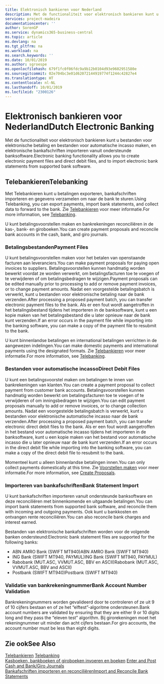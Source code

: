 ```yaml
---
title: Elektronisch bankieren voor Nederland
description: Met de functionaliteit voor elektronisch bankieren kunt u bestanden voor elektronische betaling en bestanden voor automatische incasso maken, en elektronische bankafschriften importeren vanuit ondersteunde banksoftware.
services: project-madeira
documentationcenter: ''
author: SorenGP
ms.service: dynamics365-business-central
ms.topic: article
ms.devlang: na
ms.tgt_pltfrm: na
ms.workload: na
ms.search.keywords: ''
ms.date: 10/01/2019
ms.author: sgroespe
ms.openlocfilehash: 679f1fc0f06fdc9a9b12b0104d93e9602951580e
ms.sourcegitcommit: 02e704bc3e01d62072144919774f1244c42827e4
ms.translationtype: HT
ms.contentlocale: nl-NL
ms.lasthandoff: 10/01/2019
ms.locfileid: "2300126"
---
```

# <a name="dutch-electronic-banking"></a><span data-ttu-id="5c1bc-103">Elektronisch bankieren voor Nederland</span><span class="sxs-lookup"><span data-stu-id="5c1bc-103">Dutch Electronic Banking</span></span>
<span data-ttu-id="5c1bc-104">Met de functionaliteit voor elektronisch bankieren kunt u bestanden voor elektronische betaling en bestanden voor automatische incasso maken, en elektronische bankafschriften importeren vanuit ondersteunde banksoftware.</span><span class="sxs-lookup"><span data-stu-id="5c1bc-104">Electronic banking functionality allows you to create electronic payment files and direct debit files, and to import electronic bank statements from supported bank software.</span></span>  

## <a name="telebanking"></a><span data-ttu-id="5c1bc-105">Telebankieren</span><span class="sxs-lookup"><span data-stu-id="5c1bc-105">Telebanking</span></span>  
<span data-ttu-id="5c1bc-106">Met Telebankieren kunt u betalingen exporteren, bankafschriften importeren en gegevens verzamelen om naar de bank te sturen.</span><span class="sxs-lookup"><span data-stu-id="5c1bc-106">Using Telebanking, you can export payments, import bank statements, and collect data to forward to the bank.</span></span> <span data-ttu-id="5c1bc-107">Zie [Telebankieren](telebanking.md) voor meer informatie.</span><span class="sxs-lookup"><span data-stu-id="5c1bc-107">For more information, see [Telebanking](telebanking.md).</span></span>  

<span data-ttu-id="5c1bc-108">U kunt betalingsvoorstellen maken en bankrekeningen reconciliëren in de kas-, bank- en giroboeken.</span><span class="sxs-lookup"><span data-stu-id="5c1bc-108">You can create payment proposals and reconcile bank accounts in the cash, bank, and giro journals.</span></span>  

### <a name="payment-files"></a><span data-ttu-id="5c1bc-109">Betalingsbestanden</span><span class="sxs-lookup"><span data-stu-id="5c1bc-109">Payment Files</span></span>  
<span data-ttu-id="5c1bc-110">U kunt betalingsvoorstellen maken voor het betalen van openstaande facturen aan leveranciers.</span><span class="sxs-lookup"><span data-stu-id="5c1bc-110">You can make payment proposals for paying open invoices to suppliers.</span></span> <span data-ttu-id="5c1bc-111">Betalingsvoorstellen kunnen handmatig worden bewerkt voordat ze worden verwerkt, om betalingsfacturen toe te voegen of te verwijderen of om betalingsbedragen te wijzigen.</span><span class="sxs-lookup"><span data-stu-id="5c1bc-111">Payment proposals can be edited manually prior to processing to add or remove payment invoices, or to change payment amounts.</span></span> <span data-ttu-id="5c1bc-112">Nadat een voorgestelde betalingsbatch is verwerkt, kunt u bestanden voor elektronische betaling naar de bank verzenden.</span><span class="sxs-lookup"><span data-stu-id="5c1bc-112">After processing a proposed payment batch, you can transfer electronic payment files to the bank.</span></span> <span data-ttu-id="5c1bc-113">Als er een fout wordt aangetroffen in het betalingsbestand tijdens het importeren in de banksoftware, kunt u een kopie maken van het betalingsbestand die u later opnieuw naar de bank kunt verzenden.</span><span class="sxs-lookup"><span data-stu-id="5c1bc-113">If an error occurs in the payment file while importing into the banking software, you can make a copy of the payment file to resubmit to the bank.</span></span>  

<span data-ttu-id="5c1bc-114">U kunt binnenlandse betalingen en international betalingen verrichten in de aangewezen indelingen.</span><span class="sxs-lookup"><span data-stu-id="5c1bc-114">You can make domestic payments and international payments using the designated formats.</span></span> <span data-ttu-id="5c1bc-115">Zie [Telebankieren](telebanking.md) voor meer informatie.</span><span class="sxs-lookup"><span data-stu-id="5c1bc-115">For more information, see [Telebanking](telebanking.md).</span></span>  

### <a name="direct-debit-files"></a><span data-ttu-id="5c1bc-116">Bestanden voor automatische incasso</span><span class="sxs-lookup"><span data-stu-id="5c1bc-116">Direct Debit Files</span></span>  
<span data-ttu-id="5c1bc-117">U kunt een betalingsvoorstel maken om betalingen te innen van bankrekeningen van klanten.</span><span class="sxs-lookup"><span data-stu-id="5c1bc-117">You can create a payment proposal to collect payment from customer bank accounts.</span></span> <span data-ttu-id="5c1bc-118">Betalingsvoorstellen kunnen handmatig worden bewerkt om betalingsfacturen toe te voegen of te verwijderen of om inningsbedragen te wijzigen.</span><span class="sxs-lookup"><span data-stu-id="5c1bc-118">You can edit payment proposals manually to add or remove invoices, or to change collection amounts.</span></span> <span data-ttu-id="5c1bc-119">Nadat een voorgestelde betalingsbatch is verwerkt, kunt u bestanden voor elektronische automatische incasso naar de bank verzenden.</span><span class="sxs-lookup"><span data-stu-id="5c1bc-119">After processing a proposed payment batch, you can transfer electronic direct debit files to the bank.</span></span> <span data-ttu-id="5c1bc-120">Als er een fout wordt aangetroffen in het bestand voor automatische incasso tijdens het importeren in de banksoftware, kunt u een kopie maken van het bestand voor automatische incasso die u later opnieuw naar de bank kunt verzenden.</span><span class="sxs-lookup"><span data-stu-id="5c1bc-120">If an error occurs in the direct debit file while importing into the banking software, you can make a copy of the direct debit file to resubmit to the bank.</span></span>  

<span data-ttu-id="5c1bc-121">Momenteel kunt u alleen binnenlandse betalingen innen.</span><span class="sxs-lookup"><span data-stu-id="5c1bc-121">You can only collect payments domestically at this time.</span></span> <span data-ttu-id="5c1bc-122">Zie [Voorstellen maken](how-to-create-proposals.md) voor meer informatie.</span><span class="sxs-lookup"><span data-stu-id="5c1bc-122">For more information, see [Create Proposals](how-to-create-proposals.md).</span></span>  

### <a name="bank-statement-import"></a><span data-ttu-id="5c1bc-123">Importeren van bankafschriften</span><span class="sxs-lookup"><span data-stu-id="5c1bc-123">Bank Statement Import</span></span>  
<span data-ttu-id="5c1bc-124">U kunt bankafschriften importeren vanuit ondersteunde banksoftware en deze reconciliëren met binnenkomende en uitgaande betalingen.</span><span class="sxs-lookup"><span data-stu-id="5c1bc-124">You can import bank statements from supported bank software, and reconcile them with incoming and outgoing payments.</span></span> <span data-ttu-id="5c1bc-125">Ook kunt u bankkosten en ontvangen rente reconciliëren.</span><span class="sxs-lookup"><span data-stu-id="5c1bc-125">You can also reconcile bank charges and interest earned.</span></span>  

<span data-ttu-id="5c1bc-126">Bestanden van elektronische bankafschriften worden voor de volgende banken ondersteund:</span><span class="sxs-lookup"><span data-stu-id="5c1bc-126">Electronic bank statement files are supported for the following banks:</span></span>  

- <span data-ttu-id="5c1bc-127">ABN AMRO Bank \(SWIFT MT940\)</span><span class="sxs-lookup"><span data-stu-id="5c1bc-127">ABN AMRO Bank \(SWIFT MT940\)</span></span>  
- <span data-ttu-id="5c1bc-128">ING Bank \(SWIFT MT940, PAYMUL\)</span><span class="sxs-lookup"><span data-stu-id="5c1bc-128">ING Bank \(SWIFT MT940, PAYMUL\)</span></span>  
- <span data-ttu-id="5c1bc-129">Rabobank \(MUT.ASC, VVMUT.ASC, BBV en ASCII\)</span><span class="sxs-lookup"><span data-stu-id="5c1bc-129">Rabobank \(MUT.ASC, VVMUT.ASC, BBV and ASCII\)</span></span>  
- <span data-ttu-id="5c1bc-130">Postbank \(SWIFT MT940\)</span><span class="sxs-lookup"><span data-stu-id="5c1bc-130">Postbank \(SWIFT MT940\)</span></span>  

### <a name="bank-account-number-validation"></a><span data-ttu-id="5c1bc-131">Validatie van bankrekeningnummer</span><span class="sxs-lookup"><span data-stu-id="5c1bc-131">Bank Account Number Validation</span></span>  
<span data-ttu-id="5c1bc-132">Bankrekeningnummers worden gevalideerd door te controleren of ze uit 9 of 10 cijfers bestaan en of ze het “elftest”-algoritme ondersteunen.</span><span class="sxs-lookup"><span data-stu-id="5c1bc-132">Bank account numbers are validated by ensuring that they are either 9 or 10 digits long and they pass the “eleven test” algorithm.</span></span> <span data-ttu-id="5c1bc-133">Bij girorekeningen moet het rekeningnummer uit minder dan acht cijfers bestaan.</span><span class="sxs-lookup"><span data-stu-id="5c1bc-133">For giro accounts, the account number must be less than eight digits.</span></span>  

## <a name="see-also"></a><span data-ttu-id="5c1bc-134">Zie ook</span><span class="sxs-lookup"><span data-stu-id="5c1bc-134">See Also</span></span>  
<span data-ttu-id="5c1bc-135">[Telebankieren](telebanking.md) </span><span class="sxs-lookup"><span data-stu-id="5c1bc-135">[Telebanking](telebanking.md) </span></span>  
<span data-ttu-id="5c1bc-136">[Kasboeken, bankboeken of giroboeken invoeren en boeken](how-to-enter-and-post-cash-and-bank-or-giro-journals.md)   </span><span class="sxs-lookup"><span data-stu-id="5c1bc-136">[Enter and Post Cash and Bank/Giro Journals](how-to-enter-and-post-cash-and-bank-or-giro-journals.md)   </span></span>  
[<span data-ttu-id="5c1bc-137">Bankafschriften importeren en reconciliëren</span><span class="sxs-lookup"><span data-stu-id="5c1bc-137">Import and Reconcile Bank Statements</span></span>](how-to-import-and-reconcile-bank-statements.md)
